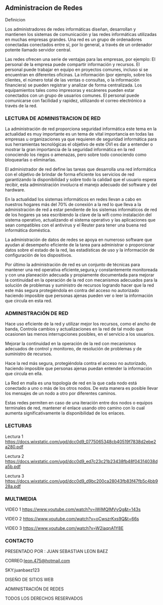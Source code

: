 ## Administracion de Redes

Definicion

Los administradores de redes informáticas diseñan, desarrollan y mantienen los sistemas de comunicación y las redes informáticas utilizadas en muchas empresas grandes. Una red es un grupo de ordenadores conectadas conectados entre sí, por lo general, a través de un ordenador potente llamado servidor central.

Las redes ofrecen una serie de ventajas para las empresas, por ejemplo:
El personal de la empresa puede compartir información y recursos.
El personal puede trabajar en equipo en proyectos comunes, incluso si se encuentran en diferentes oficinas.
La información (por ejemplo, sobre los clientes, el número total de las ventas o consultas, o la información financiera) se pueden registrar y analizar de forma centralizada.
Los equipamientos tales como impresoras y escáneres pueden estar conectados con un grupo de usuarios comunes.
El personal puede comunicarse con facilidad y rapidez, utilizando el correo electrónico a través de la red.


### LECTURA DE ADMINISTRACION DE RED

La administración de red proporciona seguridad informática este tema en la actualidad es muy importante es un tema de vital importancia en todas las empresas u organizaciones ya que requieren de seguridad informática para sus herramientas tecnológicas el objetivo de este OVI es dar a entender o mostrar la gran importancia de la seguridad informática en la red conociendo los riegos o amenazas, pero sobre todo conociendo como bloquearlas o eliminarlas.

El administrador de red define las tareas que desarrolla una red informática con el objetivo de brindar de forma eficiente los servicios de red garantizando la disponibilidad y sobre todo la calidad que el usuario espera recibir, esta administración involucra el manejo adecuado del software y del hardware. 

En la actualidad los sistemas informáticos en redes llevan a cabo en nuestros hogares más del 70% de conexión a la red lo que lleva a la administración de red a estar pendiente de los sistemas informáticos de red de los hogares ya sea escribiendo la clave de la wifi como instalación del sistema operativo, actualizando el sistema operativo y las aplicaciones que sean compatibles con el antivirus y el Reuter para tener una buena red informática doméstica.


La administración de datos de redes se apoya en numeroso software que ayudan al desempeño eficiente de la tarea para administrar o proporcionar datos sobre el estado de la red, las estadísticas de uso y la información de configuración de los dispositivos. 

Por último la administración de red  es un conjunto de técnicas   para mantener una red operativa eficiente,segura,y constantemente monitoreada y con una planeación adecuada y propiamente documentada para mejorar la continuidad en la operación de la red con mecanismos adecuados para la solución de problemas y suministro de recursos logrando hacer que la red este más segura protegiéndola  en contra del acceso no autorizado haciendo imposible que personas ajenas pueden ver o leer la información que circula en esta red.


### ADMINISTRACIÓN DE RED
Hace uso eficiente de la red y utilizar mejor los recursos, como el ancho de banda, Controla cambios y actualizaciones en la red de tal modo que ocasionen las menos interrupciones posibles, en el servicio a los usuarios.

Mejorar la continuidad en la operación de la red con mecanismos adecuados de control y monitoreo, de resolución de problemas y de suministro de recursos.

Hace la red más segura, protegiéndola contra el acceso no autorizado, haciendo imposible que personas ajenas puedan entender la información que circula en ella.

La Red en malla es una topología de red en la que cada nodo está conectado a uno o más de los otros nodos. De esta manera es posible llevar los mensajes de un nodo a otro por diferentes caminos.

Estas redes permiten en caso de una iteración entre dos nodos o equipos terminales de red, mantener el enlace usando otro camino con lo cual aumenta significativamente la disponibilidad de los enlaces.

### LECTURAS 

Lectura 1 https://docs.wixstatic.com/ugd/dcc0d9_0775065348cb40519f7838d2ebe2a280.pdf

Lectura 2 https://docs.wixstatic.com/ugd/dcc0d9_ed7c23c21b23438fb48f04314038da5b.pdf

Lectura 3 https://docs.wixstatic.com/ugd/dcc0d9_d9bc200ca28043fb83f47fb5c4bb928a.pdf

### MULTIMEDIA 
VIDEO 1 https://www.youtube.com/watch?v=iWiMQlMVyQg&t=143s

VIDEO 2 https://www.youtube.com/watch?v=oCwszrKxs9Q&t=66s

VIDEO 3 https://www.youtube.com/watch?v=W2iaqnA1Y8E


### CONTACTO 
PRESENTADO POR : JUAN SEBASTIAN LEON BAEZ 

CORREO:leon.475@hotmail.com

SKY:juanbaez123

DISEÑO DE SITIOS WEB

ADMINISTRACIÓN DE REDES

TODOS LOS DERECHOS RESERVADOS

